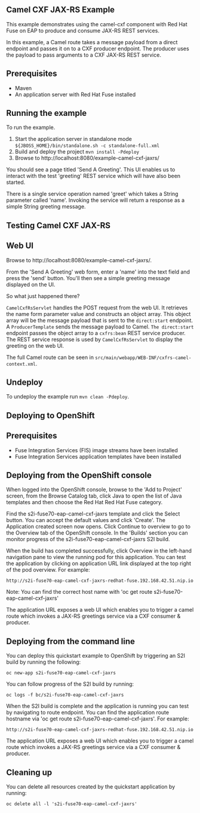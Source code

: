 Camel CXF JAX-RS Example
------------------------

This example demonstrates using the camel-cxf component with Red Hat Fuse on EAP to produce and consume JAX-RS REST services.

In this example, a Camel route takes a message payload from a direct endpoint and passes it on to a CXF producer endpoint. The producer uses the payload
to pass arguments to a CXF JAX-RS REST service.

Prerequisites
-------------

* Maven
* An application server with Red Hat Fuse installed

Running the example
-------------------

To run the example.

1. Start the application server in standalone mode `${JBOSS_HOME}/bin/standalone.sh -c standalone-full.xml`
2. Build and deploy the project `mvn install -Pdeploy`
3. Browse to http://localhost:8080/example-camel-cxf-jaxrs/

You should see a page titled 'Send A Greeting'. This UI enables us to interact with the test 'greeting' REST service which will have also been
started.

There is a single service operation named 'greet' which takes a String parameter called 'name'. Invoking the service will return
a response as a simple String greeting message.

Testing Camel CXF JAX-RS
------------------------

Web UI
------

Browse to http://localhost:8080/example-camel-cxf-jaxrs/.

From the 'Send A Greeting' web form, enter a 'name' into the text field and press the 'send' button. You'll then
see a simple greeting message displayed on the UI.

So what just happened there?

`CamelCxfRsServlet` handles the POST request from the web UI. It retrieves the name form parameter value and constructs an
object array. This object array will be the message payload that is sent to the `direct:start` endpoint. A `ProducerTemplate`
sends the message payload to Camel. `The direct:start` endpoint passes the object array to a `cxfrs:bean` REST service producer.
The REST service response is used by `CamelCxfRsServlet` to display the greeting on the web UI.

The full Camel route can be seen in `src/main/webapp/WEB-INF/cxfrs-camel-context.xml`.

## Undeploy

To undeploy the example run `mvn clean -Pdeploy`.

Deploying to OpenShift
----------------------

Prerequisites
-------------

* Fuse Integration Services (FIS) image streams have been installed
* Fuse Integration Services application templates have been installed

Deploying from the OpenShift console
------------------------------------

When logged into the OpenShift console, browse to the 'Add to Project' screen, from the Browse Catalog tab, click Java to open the list of Java templates and then
choose the Red Hat Red Hat Fuse category.

Find the s2i-fuse70-eap-camel-cxf-jaxrs template and click the Select button. You can accept the default values and click 'Create'. The Application created screen now opens. Click Continue to overview
to go to the Overview tab of the OpenShift console. In the 'Builds' section you can monitor progress of the s2i-fuse70-eap-camel-cxf-jaxrs S2I build.

When the build has completed successfully, click Overview in the left-hand navigation pane to view the running pod for this application. You can test
the application by clicking on application URL link displayed at the top right of the pod overview. For example:

    http://s2i-fuse70-eap-camel-cxf-jaxrs-redhat-fuse.192.168.42.51.nip.io

Note: You can find the correct host name with 'oc get route s2i-fuse70-eap-camel-cxf-jaxrs'

The application URL exposes a web UI which enables you to trigger a camel route which invokes a JAX-RS greetings service via a CXF consumer & producer.

Deploying from the command line
-------------------------------

You can deploy this quickstart example to OpenShift by triggering an S2I build by running the following:

    oc new-app s2i-fuse70-eap-camel-cxf-jaxrs

You can follow progress of the S2I build by running:

    oc logs -f bc/s2i-fuse70-eap-camel-cxf-jaxrs

When the S2I build is complete and the application is running you can test by navigating to route endpoint. You can find the application route
hostname via 'oc get route s2i-fuse70-eap-camel-cxf-jaxrs'. For example:

    http://s2i-fuse70-eap-camel-cxf-jaxrs-redhat-fuse.192.168.42.51.nip.io

The application URL exposes a web UI which enables you to trigger a camel route which invokes a JAX-RS greetings service via a CXF consumer & producer.

Cleaning up
-------------------------------

You can delete all resources created by the quickstart application by running:

    oc delete all -l 's2i-fuse70-eap-camel-cxf-jaxrs'
